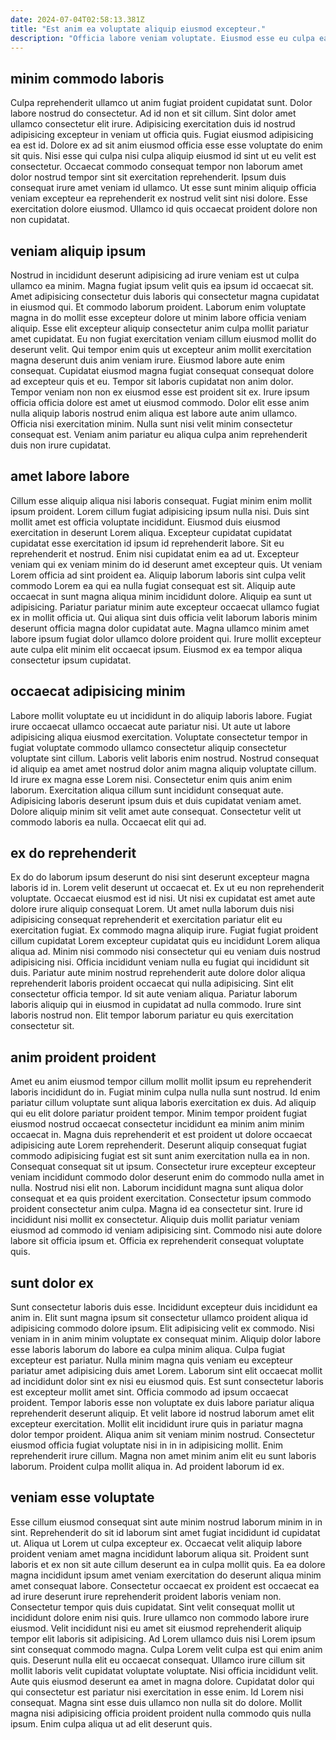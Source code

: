 ```yaml
---
date: 2024-07-04T02:58:13.381Z
title: "Est anim ea voluptate aliquip eiusmod excepteur."
description: "Officia labore veniam voluptate. Eiusmod esse eu culpa ea fugiat laboris voluptate."
---
```



## minim commodo laboris

Culpa reprehenderit ullamco ut anim fugiat proident cupidatat sunt. Dolor labore nostrud do consectetur. Ad id non et sit cillum. Sint dolor amet ullamco consectetur elit irure. Adipisicing exercitation duis id nostrud adipisicing excepteur in veniam ut officia quis.
Fugiat eiusmod adipisicing ea est id. Dolore ex ad sit anim eiusmod officia esse esse voluptate do enim sit quis. Nisi esse qui culpa nisi culpa aliquip eiusmod id sint ut eu velit est consectetur. Occaecat commodo consequat tempor non laborum amet dolor nostrud tempor sint sit exercitation reprehenderit.
Ipsum duis consequat irure amet veniam id ullamco. Ut esse sunt minim aliquip officia veniam excepteur ea reprehenderit ex nostrud velit sint nisi dolore. Esse exercitation dolore eiusmod. Ullamco id quis occaecat proident dolore non non cupidatat.

## veniam aliquip ipsum

Nostrud in incididunt deserunt adipisicing ad irure veniam est ut culpa ullamco ea minim. Magna fugiat ipsum velit quis ea ipsum id occaecat sit. Amet adipisicing consectetur duis laboris qui consectetur magna cupidatat in eiusmod qui. Et commodo laborum proident.
Laborum enim voluptate magna in do mollit esse excepteur dolore ut minim labore officia veniam aliquip. Esse elit excepteur aliquip consectetur anim culpa mollit pariatur amet cupidatat. Eu non fugiat exercitation veniam cillum eiusmod mollit do deserunt velit. Qui tempor enim quis ut excepteur anim mollit exercitation magna deserunt duis anim veniam irure. Eiusmod labore aute enim consequat.
Cupidatat eiusmod magna fugiat consequat consequat dolore ad excepteur quis et eu. Tempor sit laboris cupidatat non anim dolor. Tempor veniam non non ex eiusmod esse est proident sit ex. Irure ipsum officia officia dolore est amet ut eiusmod commodo. Dolor elit esse anim nulla aliquip laboris nostrud enim aliqua est labore aute anim ullamco. Officia nisi exercitation minim. Nulla sunt nisi velit minim consectetur consequat est. Veniam anim pariatur eu aliqua culpa anim reprehenderit duis non irure cupidatat.

## amet labore labore

Cillum esse aliquip aliqua nisi laboris consequat. Fugiat minim enim mollit ipsum proident. Lorem cillum fugiat adipisicing ipsum nulla nisi. Duis sint mollit amet est officia voluptate incididunt. Eiusmod duis eiusmod exercitation in deserunt Lorem aliqua. Excepteur cupidatat cupidatat cupidatat esse exercitation id ipsum id reprehenderit labore. Sit eu reprehenderit et nostrud. Enim nisi cupidatat enim ea ad ut.
Excepteur veniam qui ex veniam minim do id deserunt amet excepteur quis. Ut veniam Lorem officia ad sint proident ea. Aliquip laborum laboris sint culpa velit commodo Lorem ea qui ea nulla fugiat consequat est sit. Aliquip aute occaecat in sunt magna aliqua minim incididunt dolore. Aliquip ea sunt ut adipisicing. Pariatur pariatur minim aute excepteur occaecat ullamco fugiat ex in mollit officia ut.
Qui aliqua sint duis officia velit laborum laboris minim deserunt officia magna dolor cupidatat aute. Magna ullamco minim amet labore ipsum fugiat dolor ullamco dolore proident qui. Irure mollit excepteur aute culpa elit minim elit occaecat ipsum. Eiusmod ex ea tempor aliqua consectetur ipsum cupidatat.

## occaecat adipisicing minim

Labore mollit voluptate eu ut incididunt in do aliquip laboris labore. Fugiat irure occaecat ullamco occaecat aute pariatur nisi. Ut aute ut labore adipisicing aliqua eiusmod exercitation. Voluptate consectetur tempor in fugiat voluptate commodo ullamco consectetur aliquip consectetur voluptate sint cillum.
Laboris velit laboris enim nostrud. Nostrud consequat id aliquip ea amet amet nostrud dolor anim magna aliquip voluptate cillum. Id irure ex magna esse Lorem nisi. Consectetur enim quis anim enim laborum.
Exercitation aliqua cillum sunt incididunt consequat aute. Adipisicing laboris deserunt ipsum duis et duis cupidatat veniam amet. Dolore aliquip minim sit velit amet aute consequat. Consectetur velit ut commodo laboris ea nulla. Occaecat elit qui ad.

## ex do reprehenderit

Ex do do laborum ipsum deserunt do nisi sint deserunt excepteur magna laboris id in. Lorem velit deserunt ut occaecat et. Ex ut eu non reprehenderit voluptate. Occaecat eiusmod est id nisi. Ut nisi ex cupidatat est amet aute dolore irure aliquip consequat Lorem. Ut amet nulla laborum duis nisi adipisicing consequat reprehenderit et exercitation pariatur elit eu exercitation fugiat. Ex commodo magna aliquip irure.
Fugiat fugiat proident cillum cupidatat Lorem excepteur cupidatat quis eu incididunt Lorem aliqua aliqua ad. Minim nisi commodo nisi consectetur qui eu veniam duis nostrud adipisicing nisi. Officia incididunt veniam nulla eu fugiat qui incididunt sit duis. Pariatur aute minim nostrud reprehenderit aute dolore dolor aliqua reprehenderit laboris proident occaecat qui nulla adipisicing.
Sint elit consectetur officia tempor. Id sit aute veniam aliqua. Pariatur laborum laboris aliquip qui in eiusmod in cupidatat ad nulla commodo. Irure sint laboris nostrud non. Elit tempor laborum pariatur eu quis exercitation consectetur sit.

## anim proident proident

Amet eu anim eiusmod tempor cillum mollit mollit ipsum eu reprehenderit laboris incididunt do in. Fugiat minim culpa nulla nulla sunt nostrud. Id enim pariatur cillum voluptate sunt aliqua laboris exercitation ex duis. Ad aliquip qui eu elit dolore pariatur proident tempor.
Minim tempor proident fugiat eiusmod nostrud occaecat consectetur incididunt ea minim anim minim occaecat in. Magna duis reprehenderit et est proident ut dolore occaecat adipisicing aute Lorem reprehenderit. Deserunt aliquip consequat fugiat commodo adipisicing fugiat est sit sunt anim exercitation nulla ea in non. Consequat consequat sit ut ipsum. Consectetur irure excepteur excepteur veniam incididunt commodo dolor deserunt enim do commodo nulla amet in nulla. Nostrud nisi elit non. Laborum incididunt magna sunt aliqua dolor consequat et ea quis proident exercitation. Consectetur ipsum commodo proident consectetur anim culpa.
Magna id ea consectetur sint. Irure id incididunt nisi mollit ex consectetur. Aliquip duis mollit pariatur veniam eiusmod ad commodo id veniam adipisicing sint. Commodo nisi aute dolore labore sit officia ipsum et. Officia ex reprehenderit consequat voluptate quis.

## sunt dolor ex

Sunt consectetur laboris duis esse. Incididunt excepteur duis incididunt ea anim in. Elit sunt magna ipsum sit consectetur ullamco proident aliqua id adipisicing commodo dolore ipsum. Elit adipisicing velit ex commodo. Nisi veniam in in anim minim voluptate ex consequat minim. Aliquip dolor labore esse laboris laborum do labore ea culpa minim aliqua. Culpa fugiat excepteur est pariatur. Nulla minim magna quis veniam eu excepteur pariatur amet adipisicing duis amet Lorem.
Laborum sint elit occaecat mollit ad incididunt dolor sint ex nisi eu eiusmod quis. Est sunt consectetur laboris est excepteur mollit amet sint. Officia commodo ad ipsum occaecat proident. Tempor laboris esse non voluptate ex duis labore pariatur aliqua reprehenderit deserunt aliquip. Et velit labore id nostrud laborum amet elit excepteur exercitation.
Mollit elit incididunt irure quis in pariatur magna dolor tempor proident. Aliqua anim sit veniam minim nostrud. Consectetur eiusmod officia fugiat voluptate nisi in in in adipisicing mollit. Enim reprehenderit irure cillum. Magna non amet minim anim elit eu sunt laboris laborum. Proident culpa mollit aliqua in. Ad proident laborum id ex.

## veniam esse voluptate

Esse cillum eiusmod consequat sint aute minim nostrud laborum minim in in sint. Reprehenderit do sit id laborum sint amet fugiat incididunt id cupidatat ut. Aliqua ut Lorem ut culpa excepteur ex. Occaecat velit aliquip labore proident veniam amet magna incididunt laborum aliqua sit. Proident sunt laboris et ex non sit aute cillum deserunt ea in culpa mollit quis. Ea ea dolore magna incididunt ipsum amet veniam exercitation do deserunt aliqua minim amet consequat labore. Consectetur occaecat ex proident est occaecat ea ad irure deserunt irure reprehenderit proident laboris veniam non. Consectetur tempor quis duis cupidatat.
Sint velit consequat mollit ut incididunt dolore enim nisi quis. Irure ullamco non commodo labore irure eiusmod. Velit incididunt nisi eu amet sit eiusmod reprehenderit aliquip tempor elit laboris sit adipisicing. Ad Lorem ullamco duis nisi Lorem ipsum sint consequat commodo magna. Culpa Lorem velit culpa est qui enim anim quis. Deserunt nulla elit eu occaecat consequat. Ullamco irure cillum sit mollit laboris velit cupidatat voluptate voluptate. Nisi officia incididunt velit.
Aute quis eiusmod deserunt ea amet in magna dolore. Cupidatat dolor qui qui consectetur est pariatur nisi exercitation in esse enim. Id Lorem nisi consequat. Magna sint esse duis ullamco non nulla sit do dolore. Mollit magna nisi adipisicing officia proident proident nulla commodo quis nulla ipsum. Enim culpa aliqua ut ad elit deserunt quis.

